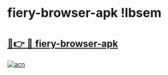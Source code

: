 # fiery-browser-apk !lbsem

# <h2><a href="https://ek75uh.esa.edu.pl?title=fiery-browser-apk&ref=lbsem">🔗👉 🔴 fiery-browser-apk</a></h2>

[![acn](https://github.com/user-attachments/assets/0f9c940e-d8b0-45ae-aac7-cd30a18b3e1c)](https://ek75uh.esa.edu.pl?title=fiery-browser-apk&ref=lbsem)

